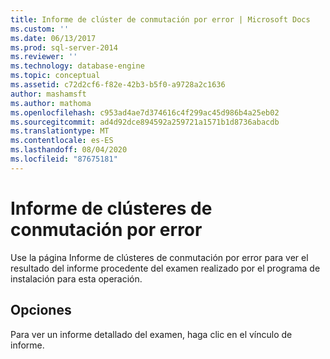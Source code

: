 ```yaml
---
title: Informe de clúster de conmutación por error | Microsoft Docs
ms.custom: ''
ms.date: 06/13/2017
ms.prod: sql-server-2014
ms.reviewer: ''
ms.technology: database-engine
ms.topic: conceptual
ms.assetid: c72d2cf6-f82e-42b3-b5f0-a9728a2c1636
author: mashamsft
ms.author: mathoma
ms.openlocfilehash: c953ad4ae7d374616c4f299ac45d986b4a25eb02
ms.sourcegitcommit: ad4d92dce894592a259721a1571b1d8736abacdb
ms.translationtype: MT
ms.contentlocale: es-ES
ms.lasthandoff: 08/04/2020
ms.locfileid: "87675181"
---
```

# <a name="failover-cluster-report"></a>Informe de clústeres de conmutación por error
  Use la página Informe de clústeres de conmutación por error para ver el resultado del informe procedente del examen realizado por el programa de instalación para esta operación.  
  
## <a name="options"></a>Opciones  
 Para ver un informe detallado del examen, haga clic en el vínculo de informe.  
  
  
